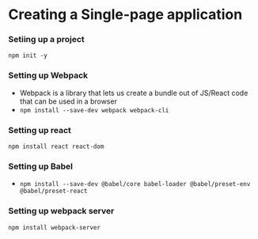 # Creating a Single-page application

### Setiing up a project

`npm init -y`

### Setting up Webpack

- Webpack is a library that lets us create a bundle out of JS/React code that can be used in a browser
- `npm install --save-dev webpack webpack-cli`

### Setting up react

`npm install react react-dom`

### Setting up Babel

- `npm install --save-dev @babel/core babel-loader @babel/preset-env @babel/preset-react`

### Setting up webpack server

`npm install webpack-server`